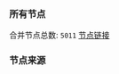 ### 所有节点
合并节点总数: `5011`
[节点链接](https://github.com/rzhy1/33/raw/master/sub/sub_merge_base64.txt)

### 节点来源
